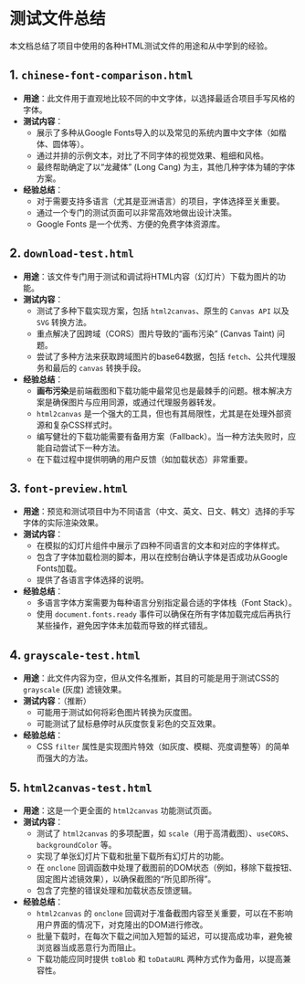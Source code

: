 # 测试文件总结

本文档总结了项目中使用的各种HTML测试文件的用途和从中学到的经验。

## 1. `chinese-font-comparison.html`

*   **用途**：此文件用于直观地比较不同的中文字体，以选择最适合项目手写风格的字体。
*   **测试内容**：
    *   展示了多种从Google Fonts导入的以及常见的系统内置中文字体（如楷体、圆体等）。
    *   通过并排的示例文本，对比了不同字体的视觉效果、粗细和风格。
    *   最终帮助确定了以“龙藏体” (Long Cang) 为主，其他几种字体为辅的字体方案。
*   **经验总结**：
    *   对于需要支持多语言（尤其是亚洲语言）的项目，字体选择至关重要。
    *   通过一个专门的测试页面可以非常高效地做出设计决策。
    *   Google Fonts 是一个优秀、方便的免费字体资源库。

## 2. `download-test.html`

*   **用途**：该文件专门用于测试和调试将HTML内容（幻灯片）下载为图片的功能。
*   **测试内容**：
    *   测试了多种下载实现方案，包括 `html2canvas`、原生的 `Canvas API` 以及 `SVG` 转换方法。
    *   重点解决了因跨域（CORS）图片导致的“画布污染” (Canvas Taint) 问题。
    *   尝试了多种方法来获取跨域图片的base64数据，包括 `fetch`、公共代理服务和最后的 `canvas` 转换手段。
*   **经验总结**：
    *   **画布污染**是前端截图和下载功能中最常见也是最棘手的问题。根本解决方案是确保图片与应用同源，或通过代理服务器转发。
    *   `html2canvas` 是一个强大的工具，但也有其局限性，尤其是在处理外部资源和复杂CSS样式时。
    *   编写健壮的下载功能需要有备用方案（Fallback）。当一种方法失败时，应能自动尝试下一种方法。
    *   在下载过程中提供明确的用户反馈（如加载状态）非常重要。

## 3. `font-preview.html`

*   **用途**：预览和测试项目中为不同语言（中文、英文、日文、韩文）选择的手写字体的实际渲染效果。
*   **测试内容**：
    *   在模拟的幻灯片组件中展示了四种不同语言的文本和对应的字体样式。
    *   包含了字体加载检测的脚本，用以在控制台确认字体是否成功从Google Fonts加载。
    *   提供了各语言字体选择的说明。
*   **经验总结**：
    *   多语言字体方案需要为每种语言分别指定最合适的字体栈（Font Stack）。
    *   使用 `document.fonts.ready` 事件可以确保在所有字体加载完成后再执行某些操作，避免因字体未加载而导致的样式错乱。

## 4. `grayscale-test.html`

*   **用途**：此文件内容为空，但从文件名推断，其目的可能是用于测试CSS的 `grayscale` (灰度) 滤镜效果。
*   **测试内容**：（推断）
    *   可能用于测试如何将彩色图片转换为灰度图。
    *   可能测试了鼠标悬停时从灰度恢复彩色的交互效果。
*   **经验总结**：
    *   CSS `filter` 属性是实现图片特效（如灰度、模糊、亮度调整等）的简单而强大的方法。

## 5. `html2canvas-test.html`

*   **用途**：这是一个更全面的 `html2canvas` 功能测试页面。
*   **测试内容**：
    *   测试了 `html2canvas` 的多项配置，如 `scale`（用于高清截图）、`useCORS`、`backgroundColor` 等。
    *   实现了单张幻灯片下载和批量下载所有幻灯片的功能。
    *   在 `onclone` 回调函数中处理了截图前的DOM状态（例如，移除下载按钮、固定图片滤镜效果），以确保截图的“所见即所得”。
    *   包含了完整的错误处理和加载状态反馈逻辑。
*   **经验总结**：
    *   `html2canvas` 的 `onclone` 回调对于准备截图内容至关重要，可以在不影响用户界面的情况下，对克隆出的DOM进行修改。
    *   批量下载时，在每次下载之间加入短暂的延迟，可以提高成功率，避免被浏览器当成恶意行为而阻止。
    *   下载功能应同时提供 `toBlob` 和 `toDataURL` 两种方式作为备用，以提高兼容性。
